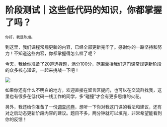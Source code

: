 # 阶段测试｜这些低代码的知识，你都掌握了吗？

    你好，我是陈旭。

到这里，我们课程常规更新的内容，已经全部更新完毕了。感谢你的一路坚持和努力！不知道这些内容，你都掌握得怎么样了呢？

今天，我给你准备了20道选择题，满分100分，范围囊括我们这门课常规更新阶段的众多核心知识，一起来挑战一下吧！

[![](https://static001.geekbang.org/resource/image/28/a4/28d1be62669b4f3cc01c36466bf811a4.png?wh=1142x201)](http://time.geekbang.org/quiz/intro?act_id=3463&exam_id=9043)

如果你还有什么不明白的地方，欢迎直接在留言区提问，也可以在交流群找我，这里也有很多在低代码一线工作的同学，多“碰撞”才会有更多思维的火花。

另外，我还给你准备了一份[调查问卷](https://jinshuju.net/f/Kful30)，想听一下你对我这门课的看法和建议，还有对之后动态更新阶段内容的建议。题目不多，两分钟就可以填完，非常希望能看到你的反馈！
    